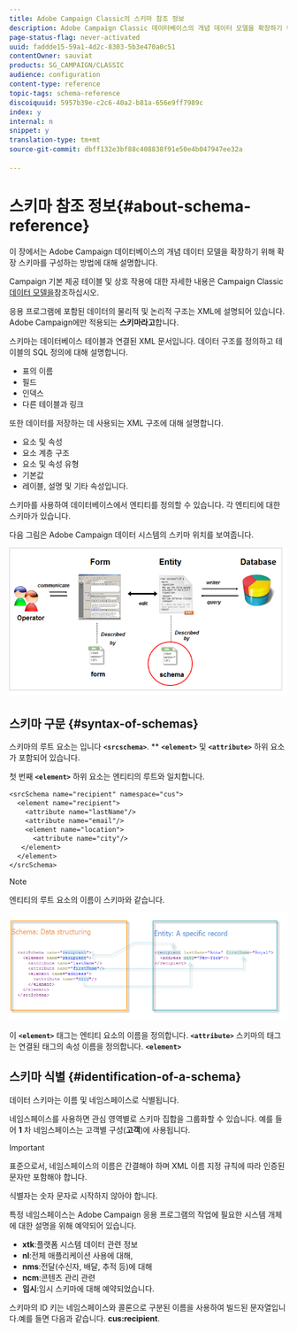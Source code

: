 ```yaml
---
title: Adobe Campaign Classic의 스키마 참조 정보
description: Adobe Campaign Classic 데이터베이스의 개념 데이터 모델을 확장하기 위해 확장 스키마를 구성하는 방법을 알아봅니다.
page-status-flag: never-activated
uuid: faddde15-59a1-4d2c-8303-5b3e470a0c51
contentOwner: sauviat
products: SG_CAMPAIGN/CLASSIC
audience: configuration
content-type: reference
topic-tags: schema-reference
discoiquuid: 5957b39e-c2c6-40a2-b81a-656e9ff7989c
index: y
internal: n
snippet: y
translation-type: tm+mt
source-git-commit: dbff132e3bf88c408838f91e50e4b047947ee32a

---
```



# 스키마 참조 정보{#about-schema-reference}

이 장에서는 Adobe Campaign 데이터베이스의 개념 데이터 모델을 확장하기 위해 확장 스키마를 구성하는 방법에 대해 설명합니다.

Campaign 기본 제공 테이블 및 상호 작용에 대한 자세한 내용은 Campaign Classic [데이터 모델을](https://helpx.adobe.com/campaign/kb/acc-datamodel.html)참조하십시오.

응용 프로그램에 포함된 데이터의 물리적 및 논리적 구조는 XML에 설명되어 있습니다. Adobe Campaign에만 적용되는 **스키마라고**&#x200B;합니다.

스키마는 데이터베이스 테이블과 연결된 XML 문서입니다. 데이터 구조를 정의하고 테이블의 SQL 정의에 대해 설명합니다.

* 표의 이름
* 필드
* 인덱스
* 다른 테이블과 링크

또한 데이터를 저장하는 데 사용되는 XML 구조에 대해 설명합니다.

* 요소 및 속성
* 요소 계층 구조
* 요소 및 속성 유형
* 기본값
* 레이블, 설명 및 기타 속성입니다.

스키마를 사용하여 데이터베이스에서 엔티티를 정의할 수 있습니다. 각 엔티티에 대한 스키마가 있습니다.

다음 그림은 Adobe Campaign 데이터 시스템의 스키마 위치를 보여줍니다.

![](assets/reference_schema_intro.png)

## 스키마 구문 {#syntax-of-schemas}

스키마의 루트 요소는 입니다 **`<srcschema>`**. ** **`<element>`** 및 **`<attribute>`** 하위 요소가 포함되어 있습니다.

첫 번째 **`<element>`** 하위 요소는 엔티티의 루트와 일치합니다.

```
<srcSchema name="recipient" namespace="cus">
  <element name="recipient">  
    <attribute name="lastName"/>
    <attribute name="email"/>
    <element name="location">
      <attribute name="city"/>
   </element>
  </element>
</srcSchema>
```

>[!NOTE]
>
>엔티티의 루트 요소의 이름이 스키마와 같습니다.

![](assets/s_ncs_configuration_schema_and_entity.png)

이 **`<element>`** 태그는 엔티티 요소의 이름을 정의합니다. **`<attribute>`** 스키마의 태그는 연결된 태그의 속성 이름을 정의합니다. **`<element>`**

## 스키마 식별 {#identification-of-a-schema}

데이터 스키마는 이름 및 네임스페이스로 식별됩니다.

네임스페이스를 사용하면 관심 영역별로 스키마 집합을 그룹화할 수 있습니다. 예를 들어 **1** 차 네임스페이스는 고객별 구성(**고객**)에 사용됩니다.

>[!IMPORTANT]
>
>표준으로서, 네임스페이스의 이름은 간결해야 하며 XML 이름 지정 규칙에 따라 인증된 문자만 포함해야 합니다.
>
>식별자는 숫자 문자로 시작하지 않아야 합니다.

특정 네임스페이스는 Adobe Campaign 응용 프로그램의 작업에 필요한 시스템 개체에 대한 설명을 위해 예약되어 있습니다.

* **xtk**:플랫폼 시스템 데이터 관련 정보
* **nl**:전체 애플리케이션 사용에 대해,
* **nms**:전달(수신자, 배달, 추적 등)에 대해
* **ncm**:콘텐츠 관리 관련
* **임시**:임시 스키마에 대해 예약되었습니다.

스키마의 ID 키는 네임스페이스와 콜론으로 구분된 이름을 사용하여 빌드된 문자열입니다.예를 들면 다음과 같습니다. **cus:recipient**.
